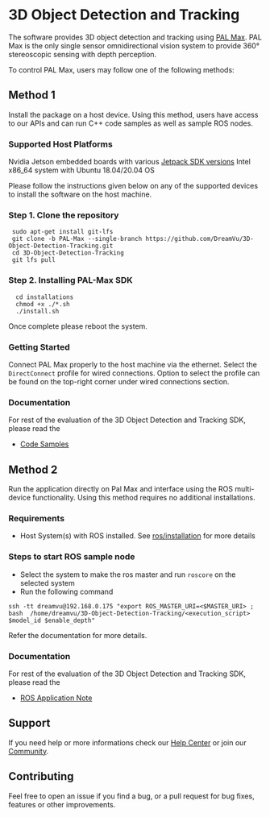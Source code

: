 # 3D Object Detection and Tracking 
The software provides 3D object detection and tracking using [PAL Max](https://dreamvu.com/pal-ethernet/). PAL Max is the only single sensor omnidirectional vision system to provide 360° stereoscopic sensing with depth perception. 

To control PAL Max, users may follow one of the following methods:

## Method 1
Install the package on a host device. Using this method, users have access to our APIs and can run C++ code samples as well as sample ROS nodes.

### Supported Host Platforms 
Nvidia Jetson embedded boards with various [Jetpack SDK versions](https://developer.nvidia.com/embedded/jetpack-sdk-46)
Intel x86_64 system with Ubuntu 18.04/20.04 OS

Please follow the instructions given below on any of the supported devices to install the software on the host machine. 

### Step 1. Clone the repository 
     sudo apt-get install git-lfs
     git clone -b PAL-Max --single-branch https://github.com/DreamVu/3D-Object-Detection-Tracking.git
     cd 3D-Object-Detection-Tracking
     git lfs pull
      

### Step 2. Installing PAL-Max SDK
      cd installations
      chmod +x ./*.sh
      ./install.sh
            
Once complete please reboot the system. 

### Getting Started 
Connect PAL Max properly to the host machine via the ethernet. Select the `DirectConnect` profile for wired connections. Option to select the profile can be found on the top-right corner under wired connections section.


### Documentation 
For rest of the evaluation of the 3D Object Detection and Tracking SDK, please read the 
- [Code Samples](https://docs.google.com/document/d/e/2PACX-1vR7AxhhOOp9K8PDviGaXRaw3Ui5E7omyL_hnvdsyWF_3dowyrgx8Zmc1mH1FOV3nsmt_HmEuBDpl-ZZ/pub)

## Method 2
Run the application directly on Pal Max and interface using the ROS multi-device functionality. Using this method requires no additional installations.

### Requirements
- Host System(s) with ROS installed. See [ros/installation](http://wiki.ros.org/ROS/Installation) for more details

### Steps to start ROS sample node
- Select the system to make the ros master and run `roscore` on the selected system
- Run the following command
```
ssh -tt dreamvu@192.168.0.175 "export ROS_MASTER_URI=<$MASTER_URI> ; bash  /home/dreamvu/3D-Object-Detection-Tracking/<execution_script> $model_id $enable_depth"
```
Refer the documentation for more details.

### Documentation 
For rest of the evaluation of the 3D Object Detection and Tracking SDK, please read the 
- [ROS Application Note](https://docs.google.com/document/d/e/2PACX-1vSd1vVj0cE2x1AviwNHMXRtkABDGT5LO6sl-0vEMzUZpGoGi1QYRcIYhyzhZ4Q1YjJ23IucpzSyLNam/pub)


## Support 
If you need help or more informations check our [Help Center](https://support.dreamvu.com/portal/en/home) or join our [Community](https://support.dreamvu.com/portal/en/community/dreamvu-inc).

## Contributing
Feel free to open an issue if you find a bug, or a pull request for bug fixes, features or other improvements.
